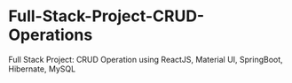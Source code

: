 # Full-Stack-Project-CRUD-Operations
Full Stack Project: CRUD Operation using ReactJS, Material UI, SpringBoot, Hibernate, MySQL

